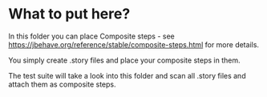 # What to put here?

In this folder you can place Composite steps - see https://jbehave.org/reference/stable/composite-steps.html for more details.

You simply create .story files and place your composite steps in them.

The test suite will take a look into this folder and scan all .story files and attach them as composite steps.